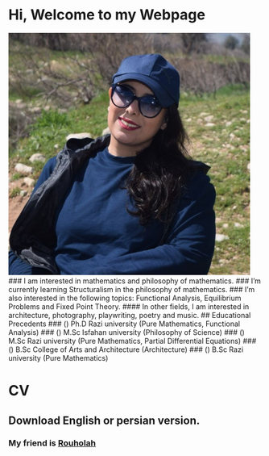 # Hi, Welcome to my Webpage
<img src="Sahar.jpg" width="480">
### I am interested in mathematics and philosophy of mathematics.
### I’m currently learning Structuralism in the philosophy of mathematics.
### I’m also interested in the following topics: Functional Analysis, Equilibrium Problems and Fixed Point Theory.  
#### In other fields, I am interested in architecture, photography, playwriting, poetry and music.
## Educational Precedents
### () Ph.D Razi university (Pure Mathematics, Functional Analysis) 
### ()	M.Sc Isfahan university (Philosophy of Science) 
### ()	M.Sc Razi university (Pure Mathematics, Partial Differential Equations) 
### ()	B.Sc College of Arts and Architecture (Architecture) 
### ()	B.Sc Razi university (Pure Mathematics) 

# CV
## Download English or persian version.
### My friend is [Rouholah](http://rhoseininaveh.github.io)


